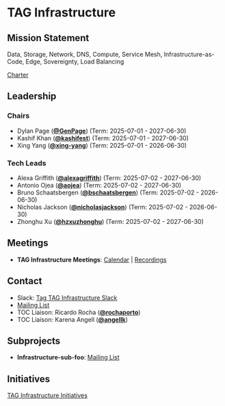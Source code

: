 # TAG Infrastructure

## Mission Statement
Data, Storage, Network, DNS, Compute, Service Mesh, Infrastructure-as-Code, Edge, Sovereignty, Load Balancing


[Charter](./charter.md)

## Leadership
### Chairs
- Dylan Page (**[@GenPage](https://github.com/GenPage)**) (Term: 2025-07-01 - 2027-06-30)
- Kashif Khan (**[@kashifest](https://github.com/kashifest)**) (Term: 2025-07-01 - 2027-06-30)
- Xing Yang (**[@xing-yang](https://github.com/xing-yang)**) (Term: 2025-07-01 - 2026-06-30)
### Tech Leads
- Alexa Griffith (**[@alexagriffith](https://github.com/alexagriffith)**) (Term: 2025-07-02 - 2027-06-30)
- Antonio Ojea (**[@aojea](https://github.com/aojea)**) (Term: 2025-07-02 - 2027-06-30)
- Bruno Schaatsbergen (**[@bschaatsbergen](https://github.com/bschaatsbergen)**) (Term: 2025-07-02 - 2026-06-30)
- Nicholas Jackson (**[@nicholasjackson](https://github.com/nicholasjackson)**) (Term: 2025-07-02 - 2026-06-30)
- Zhonghu Xu (**[@hzxuzhonghu](https://github.com/hzxuzhonghu)**) (Term: 2025-07-02 - 2027-06-30)

## Meetings
- **TAG Infrastructure Meetings**: [Calendar](https://zoom-lfx.platform.linuxfoundation.org/meetings/tag-infrastructure?view=list) | [Recordings](https://www.youtube.com/@CNCFTAGInfrastructure)

## Contact
- Slack: [Tag TAG Infrastructure Slack](https://cloud-native.slack.com/archives/C08KBH3RA1K)
- [Mailing List](https://lists.cncf.io/g/cncf-tag-infrastructure)
- TOC Liaison: Ricardo Rocha (**[@rochaporto](https://github.com/rochaporto)**)
- TOC Liaison: Karena Angell (**[@angellk](https://github.com/angellk)**)

## Subprojects
- **Infrastructure-sub-foo**: [Mailing List](https://lists.cncf.io/g/cncf-tag-infrastructure)
## Initiatives
[TAG Infrastructure Initiatives](https://github.com/cncf/toc/labels/tag%2Finfrastructure-initiative)